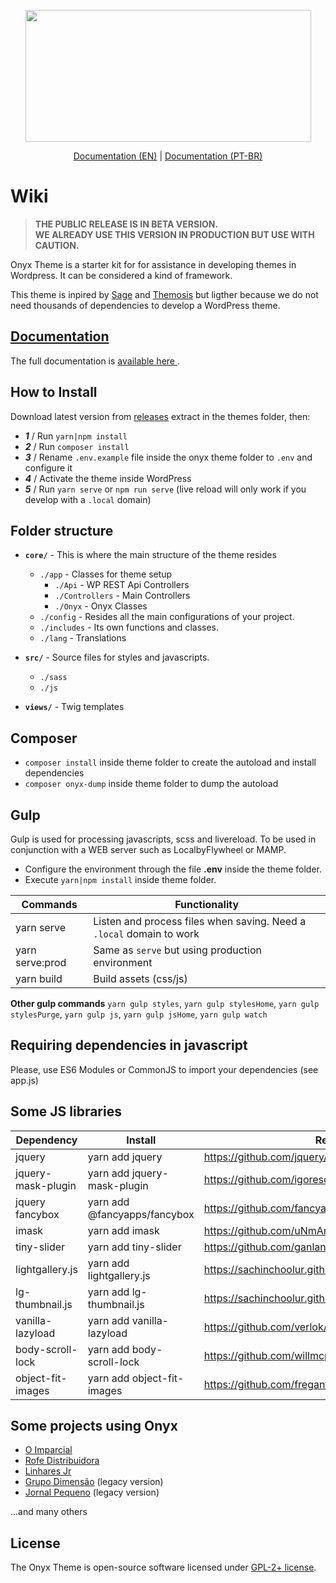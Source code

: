 <p align="center">
	<img width="457" height="211" src="https://andremacola.github.io/onyx-theme-doc/img/logo.png">
</p>
<p align="center">
	<a href="https://andremacola.github.io/onyx-theme-doc/en/"><u>Documentation (EN)</u></a> | 
	<a href="https://andremacola.github.io/onyx-theme-doc/"><u>Documentation (PT-BR)</u></a>
</p>



# Wiki

> **THE PUBLIC RELEASE IS IN BETA VERSION.**  
> **WE ALREADY USE THIS VERSION IN PRODUCTION BUT USE WITH CAUTION.**

Onyx Theme is a starter kit for for assistance in developing themes in Wordpress. It can be considered a kind of framework.

This theme is inpired by [Sage](https://github.com/roots/sage/) and [Themosis](https://www.themosis.com/) but ligther because we do not need thousands of dependencies to develop a WordPress theme.

<!-- Better used with [Onyx Starter Kit](https://github.com/andremacola/wp-onyx-starter) (members only) -->

## [Documentation](https://andremacola.github.io/onyx-theme-doc/)

The full documentation is [available here ](https://andremacola.github.io/onyx-theme-doc/).

## How to Install

Download latest version from [releases](https://github.com/andremacola/onyx-theme/releases) extract in the themes folder, then:

- ***1*** / Run `yarn|npm install`
- ***2*** / Run `composer install`
- ***3*** / Rename `.env.example` file inside the onyx theme folder to `.env` and configure it
- ***4*** / Activate the theme inside WordPress
- ***5*** / Run `yarn serve` or `npm run serve` (live reload will only work if you develop with a `.local` domain)

## Folder structure

- **`core/`** - This is where the main structure of the theme resides
  - `./app` - Classes for theme setup
    - `./Api` - WP REST Api Controllers
    - `./Controllers` - Main Controllers
    - `./Onyx` - Onyx Classes
  - `./config` - Resides all the main configurations of your project.
  - `./includes` - Its own functions and classes.
  - `./lang` - Translations

- **`src/`** - Source files for styles and javascripts.
  - `./sass`
  - `./js`

- **`views/`** - Twig templates

## Composer

- `composer install` inside theme folder to create the autoload and install dependencies
- `composer onyx-dump` inside theme folder to dump the autoload

## Gulp

Gulp is used for processing javascripts, scss and livereload. To be used in conjunction with a WEB server such as LocalbyFlywheel or MAMP.

  - Configure the environment through the file **.env** inside the theme folder.
  - Execute `yarn|npm install` inside theme folder.

|Commands          | Functionality                              |
|------------------|--------------------------------------------|
| yarn serve       | Listen and process files when saving. Need a `.local` domain to work
| yarn serve:prod  | Same as `serve` but using production environment
| yarn build       | Build assets (css/js)

**Other gulp commands**
`yarn gulp styles`, `yarn gulp stylesHome`, `yarn gulp stylesPurge`, `yarn gulp js`, `yarn gulp jsHome`, `yarn gulp watch`

## Requiring dependencies in javascript

Please, use ES6 Modules or CommonJS to import your dependencies (see app.js)

## Some JS libraries

|Dependency        | Install                      | Repository/Site                                                  |
|------------------|------------------------------|------------------------------------------------------------------|
jquery             | yarn add jquery              | https://github.com/jquery/jquery                                 |
jquery-mask-plugin | yarn add jquery-mask-plugin  | https://github.com/igorescobar/jQuery-Mask-Plugin                |
jquery fancybox    | yarn add @fancyapps/fancybox | https://github.com/fancyapps/fancybox                            |
imask              | yarn add imask               | https://github.com/uNmAnNeR/imaskjs                              |
tiny-slider        | yarn add tiny-slider         | https://github.com/ganlanyuan/tiny-slider                        |
lightgallery.js    | yarn add lightgallery.js     | https://sachinchoolur.github.io/lightgallery.js/                 |
lg-thumbnail.js    | yarn add lg-thumbnail.js     | https://sachinchoolur.github.io/lightgallery.js/demos/index.html |
vanilla-lazyload   | yarn add vanilla-lazyload    | https://github.com/verlok/vanilla-lazyload                       |
body-scroll-lock   | yarn add body-scroll-lock    | https://github.com/willmcpo/body-scroll-lock                     |
object-fit-images  | yarn add object-fit-images   | https://github.com/fregante/object-fit-images                    |

## Some projects using Onyx

- [O Imparcial](https://oimparcial.com.br/)
- [Rofe Distribuidora](https://www.rofedistribuidora.com.br/)
- [Linhares Jr](https://linharesjr.com)
- [Grupo Dimensão](http://grupodimensao.com/) (legacy version)
- [Jornal Pequeno](https://jornalpequeno.com.br/) (legacy version)

...and many others

## License

The Onyx Theme is open-source software licensed under [GPL-2+ license](https://www.gnu.org/licenses/old-licenses/gpl-2.0.html).
